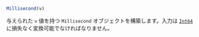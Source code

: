```julia
Millisecond(v)
```

与えられた `v` 値を持つ `Millisecond` オブジェクトを構築します。入力は [`Int64`](@ref) に損失なく変換可能でなければなりません。
